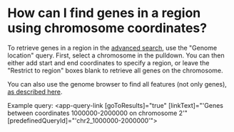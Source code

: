 # How can I find genes in a region using chromosome coordinates?
<!-- pombase_categories: Finding data -->

To retrieve genes in a region in the [advanced search](https://www.pombase.org/query), 
use the "Genome location" query. First, select a chromosome in the
pulldown. You can then either add start and end coordinates to specify
a region, or leave the "Restrict to region" boxes blank to retrieve
all genes on the chromosome.

You can also use the genome browser to find all features (not only
genes), [as described here](/faq/how-can-i-retrieve-sequence-region-using-sequence-coordinates).

Example query:
<app-query-link [goToResults]="true" [linkText]="'Genes between coordinates 1000000-2000000 on chromosome 2'" [predefinedQueryId]="'chr2_1000000-2000000'">
</app-query-link>
